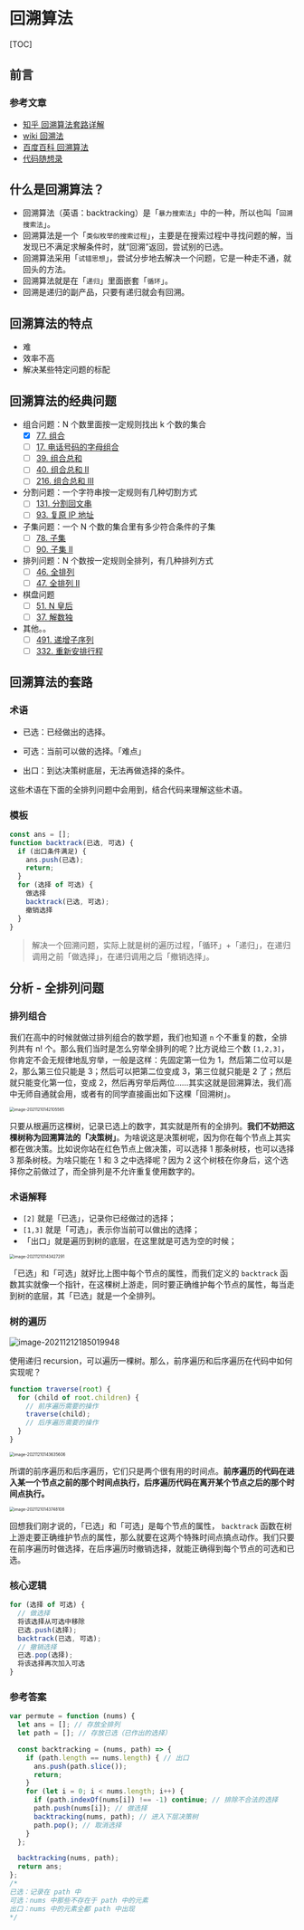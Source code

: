 # 回溯算法

[TOC]

## 前言

### 参考文章

- [知乎 回溯算法套路详解](https://zhuanlan.zhihu.com/p/93530380)
- [wiki 回溯法](https://zh.wikipedia.org/wiki/回溯法)
- [百度百科 回溯算法](https://baike.baidu.com/item/回溯算法/9258495)
- [代码随想录](https://programmercarl.com/)

## 什么是回溯算法？

- 回溯算法（英语：backtracking）是「`暴力搜索法`」中的一种，所以也叫「`回溯搜索法`」。
- 回溯算法是一个「`类似枚举的搜索过程`」，主要是在搜索过程中寻找问题的解，当发现已不满足求解条件时，就“回溯”返回，尝试别的已选。
- 回溯算法采用「`试错思想`」，尝试分步地去解决一个问题，它是一种走不通，就回头的方法。
- 回溯算法就是在「`递归`」里面嵌套「`循环`」。
- 回溯是递归的副产品，只要有递归就会有回溯。

## 回溯算法的特点

- 难
- 效率不高
- 解决某些特定问题的标配

## 回溯算法的经典问题

- 组合问题：N 个数里面按一定规则找出 k 个数的集合
  - [x] [77. 组合](https://leetcode-cn.com/problems/combinations/)
  - [ ] [17. 电话号码的字母组合](https://leetcode-cn.com/problems/letter-combinations-of-a-phone-number/)
  - [ ] [39. 组合总和](https://leetcode-cn.com/problems/combination-sum/)
  - [ ] [40. 组合总和 II](https://leetcode-cn.com/problems/combination-sum-ii/)
  - [ ] [216. 组合总和 III](https://leetcode-cn.com/problems/combination-sum-iii/)
- 分割问题：一个字符串按一定规则有几种切割方式
  - [ ] [131. 分割回文串](https://leetcode-cn.com/problems/palindrome-partitioning/)
  - [ ] [93. 复原 IP 地址](https://leetcode-cn.com/problems/restore-ip-addresses/)
- 子集问题：一个 N 个数的集合里有多少符合条件的子集
  - [ ] [78. 子集](https://leetcode-cn.com/problems/subsets/)
  - [ ] [90. 子集 II](https://leetcode-cn.com/problems/subsets-ii/)
- 排列问题：N 个数按一定规则全排列，有几种排列方式
  - [ ] [46. 全排列](https://leetcode-cn.com/problems/permutations/)
  - [ ] [47. 全排列 II](https://leetcode-cn.com/problems/permutations-ii/)
- 棋盘问题
  - [ ] [51. N 皇后](https://leetcode-cn.com/problems/n-queens/)
  - [ ] [37. 解数独](https://leetcode-cn.com/problems/sudoku-solver/)
- 其他。。
  - [ ] [491. 递增子序列](https://leetcode-cn.com/problems/increasing-subsequences/)
  - [ ] [332. 重新安排行程](https://leetcode-cn.com/problems/reconstruct-itinerary/)

## 回溯算法的套路

### 术语

- 已选：已经做出的选择。

- 可选：当前可以做的选择。「难点」

- 出口：到达决策树底层，无法再做选择的条件。

这些术语在下面的全排列问题中会用到，结合代码来理解这些术语。

### 模板

```js
const ans = [];
function backtrack(已选, 可选) {
  if (出口条件满足) {
    ans.push(已选);
    return;
  }
  for (选择 of 可选) {
    做选择
    backtrack(已选, 可选);
    撤销选择
  }
}
```

> 解决一个回溯问题，实际上就是树的遍历过程，「循环」+「递归」，在递归调用之前「做选择」，在递归调用之后「撤销选择」。

## 分析 - 全排列问题

### 排列组合

我们在高中的时候就做过排列组合的数学题，我们也知道 `n` 个不重复的数，全排列共有 n! 个。那么我们当时是怎么穷举全排列的呢？比方说给三个数 `[1,2,3]`，你肯定不会无规律地乱穷举，一般是这样：先固定第一位为 1，然后第二位可以是 2，那么第三位只能是 3；然后可以把第二位变成 3，第三位就只能是 2 了；然后就只能变化第一位，变成 2，然后再穷举后两位……其实这就是回溯算法，我们高中无师自通就会用，或者有的同学直接画出如下这棵「回溯树」。



<img src="https://gitee.com/dahuyou_top/pic-bed/raw/master/uPic/image-20211210142105565.png" alt="image-20211210142105565" style="zoom:50%;" />



只要从根遍历这棵树，记录已选上的数字，其实就是所有的全排列。**我们不妨把这棵树称为回溯算法的「决策树」**。为啥说这是决策树呢，因为你在每个节点上其实都在做决策。比如说你站在红色节点上做决策，可以选择 1 那条树枝，也可以选择 3 那条树枝。为啥只能在 1 和 3 之中选择呢？因为 2 这个树枝在你身后，这个选择你之前做过了，而全排列是不允许重复使用数字的。

### 术语解释

- `[2]` 就是「已选」，记录你已经做过的选择；
- `[1,3]` 就是「可选」，表示你当前可以做出的选择；
- 「出口」就是遍历到树的底层，在这里就是可选为空的时候；



<img src="https://gitee.com/dahuyou_top/pic-bed/raw/master/uPic/image-20211210143427291.png" alt="image-20211210143427291" style="zoom:50%;" />



「已选」和「可选」就好比上图中每个节点的属性，而我们定义的 `backtrack` 函数其实就像一个指针，在这棵树上游走，同时要正确维护每个节点的属性，每当走到树的底层，其「已选」就是一个全排列。

### 树的遍历

![image-20211212185019948](https://gitee.com/dahuyou_top/pic-bed/raw/master/uPic/image-20211212185019948.png)



使用递归 recursion，可以遍历一棵树。那么，前序遍历和后序遍历在代码中如何实现呢？

```js
function traverse(root) {
  for (child of root.children) {
    // 前序遍历需要的操作
    traverse(child);
    // 后序遍历需要的操作
  }
}
```



<img src="https://gitee.com/dahuyou_top/pic-bed/raw/master/uPic/image-20211210143635606.png" alt="image-20211210143635606" style="zoom:50%;" />



所谓的前序遍历和后序遍历，它们只是两个很有用的时间点。**前序遍历的代码在进入某一个节点之前的那个时间点执行，后序遍历代码在离开某个节点之后的那个时间点执行。**



<img src="https://gitee.com/dahuyou_top/pic-bed/raw/master/uPic/image-20211210143748108.png" alt="image-20211210143748108" style="zoom: 50%;" />



回想我们刚才说的，「已选」和「可选」是每个节点的属性， `backtrack` 函数在树上游走要正确维护节点的属性，那么就要在这两个特殊时间点搞点动作。我们只要在前序遍历时做选择，在后序遍历时撤销选择，就能正确得到每个节点的可选和已选。

### 核心逻辑

```js
for (选择 of 可选) {
  // 做选择
  将该选择从可选中移除
  已选.push(选择);
  backtrack(已选, 可选);
  // 撤销选择
  已选.pop(选择);
  将该选择再次加入可选
}
```

### 参考答案

```js
var permute = function (nums) {
  let ans = []; // 存放全排列
  let path = []; // 存放已选（已作出的选择）

  const backtracking = (nums, path) => {
    if (path.length == nums.length) { // 出口
      ans.push(path.slice());
      return;
    }
    for (let i = 0; i < nums.length; i++) {
      if (path.indexOf(nums[i]) !== -1) continue; // 排除不合法的选择
      path.push(nums[i]); // 做选择
      backtracking(nums, path); // 进入下层决策树
      path.pop(); // 取消选择
    }
  };

  backtracking(nums, path);
  return ans;
};
/*
已选：记录在 path 中
可选：nums 中那些不存在于 path 中的元素
出口：nums 中的元素全都 path 中出现
*/
```







